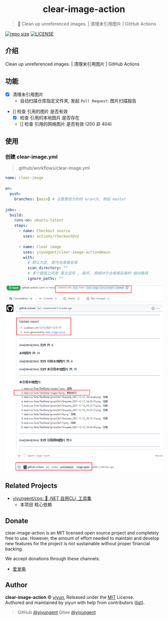 <h1 align="center">clear-image-action</h1>

> 🔧 Clean up unreferenced images. | 清理未引用图片 | GitHub Actions

[![repo size](https://img.shields.io/github/repo-size/yiyungent/clear-image-action.svg?style=flat)]()
[![LICENSE](https://img.shields.io/github/license/yiyungent/clear-image-action.svg?style=flat)](https://github.com/yiyungent/clear-image-action/blob/main/LICENSE)


## 介绍

Clean up unreferenced images. | 清理未引用图片 | GitHub Actions

## 功能

- [x] 清理未引用图片
  - 自动扫描仓库指定文件夹, 发起 `Pull Request`: 图片扫描报告
- [] 检查 引用的图片 是否有效
  - [x] 检查 引用的本地图片 是否存在
  - [] 检查 引用的网络图片 是否有效 (200 非 404)

## 使用

### 创建 clear-image.yml

> .github/workflows/clear-image.yml

```yml
name: clear-image

on:
  push:
    branches: [main] # 注意更改为你的 branch, 例如 master

jobs:
  build:
    runs-on: ubuntu-latest
    steps:
      - name: Checkout source
        uses: actions/checkout@v2

      - name: Clear image
        uses: yiyungent/clear-image-action@main
        with:
          # 默认为空, 即为仓库根目录
          scan_directory: ""
          # 多个路径之间用 英文逗号 , 隔开, 用相对于仓库根目录的 相对路径
          ignore_paths: ""

```

![](screenshots/1.png)


## Related Projects

- [yiyungent/coo: 🧰 .NET 自用CLI, 工具集](https://github.com/yiyungent/coo)    
  - 本项目 核心依赖


## Donate

clear-image-action is an MIT licensed open source project and completely free to use. However, the amount of effort needed to maintain and develop new features for the project is not sustainable without proper financial backing.

We accept donations through these channels:
- <a href="https://afdian.net/@yiyun" target="_blank">爱发电</a>

## Author

**clear-image-action** © [yiyun](https://github.com/yiyungent), Released under the [MIT](./LICENSE) License.<br>
Authored and maintained by yiyun with help from contributors ([list](https://github.com/yiyungent/clear-image-action/contributors)).

> GitHub [@yiyungent](https://github.com/yiyungent) Gitee [@yiyungent](https://gitee.com/yiyungent)


